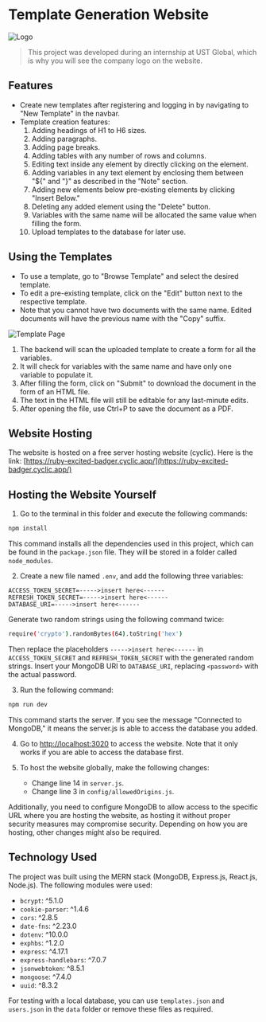 # Template Generation Website

![Logo](https://github.com/valdidar/template_generation_website/assets/95515558/78f12700-2024-4820-a51e-221a91f18b08)

> This project was developed during an internship at UST Global, which is why you will see the company logo on the website.

## Features

- Create new templates after registering and logging in by navigating to "New Template" in the navbar.
- Template creation features:
  1. Adding headings of H1 to H6 sizes.
  2. Adding paragraphs.
  3. Adding page breaks.
  4. Adding tables with any number of rows and columns.
  5. Editing text inside any element by directly clicking on the element.
  6. Adding variables in any text element by enclosing them between "${" and "}" as described in the "Note" section.
  7. Adding new elements below pre-existing elements by clicking "Insert Below."
  8. Deleting any added element using the "Delete" button.
  9. Variables with the same name will be allocated the same value when filling the form.
  10. Upload templates to the database for later use.

## Using the Templates

- To use a template, go to "Browse Template" and select the desired template.
- To edit a pre-existing template, click on the "Edit" button next to the respective template.
- Note that you cannot have two documents with the same name. Edited documents will have the previous name with the "Copy" suffix.

![Template Page](https://github.com/valdidar/template_generation_website/assets/95515558/d404d845-4988-4401-8da9-e630672f3996)

1. The backend will scan the uploaded template to create a form for all the variables.
2. It will check for variables with the same name and have only one variable to populate it.
3. After filling the form, click on "Submit" to download the document in the form of an HTML file.
4. The text in the HTML file will still be editable for any last-minute edits.
5. After opening the file, use Ctrl+P to save the document as a PDF.

## Website Hosting

The website is hosted on a free server hosting website (cyclic). Here is the link: [https://ruby-excited-badger.cyclic.app/](https://ruby-excited-badger.cyclic.app/)

## Hosting the Website Yourself

1. Go to the terminal in this folder and execute the following commands:

```bash
npm install
```

This command installs all the dependencies used in this project, which can be found in the `package.json` file. They will be stored in a folder called `node_modules`.

2. Create a new file named `.env`, and add the following three variables:

```plaintext
ACCESS_TOKEN_SECRET=----->insert here<------
REFRESH_TOKEN_SECRET=----->insert here<------
DATABASE_URI=----->insert here<------
```

Generate two random strings using the following command twice:

```bash
require('crypto').randomBytes(64).toString('hex')
```

Then replace the placeholders `----->insert here<------` in `ACCESS_TOKEN_SECRET` and `REFRESH_TOKEN_SECRET` with the generated random strings. Insert your MongoDB URI to `DATABASE_URI`, replacing `<password>` with the actual password.

3. Run the following command:

```bash
npm run dev
```

This command starts the server. If you see the message "Connected to MongoDB," it means the server.js is able to access the database you added.

4. Go to [http://localhost:3020](http://localhost:3020) to access the website. Note that it only works if you are able to access the database first.

5. To host the website globally, make the following changes:

   - Change line 14 in `server.js`.
   - Change line 3 in `config/allowedOrigins.js`.

Additionally, you need to configure MongoDB to allow access to the specific URL where you are hosting the website, as hosting it without proper security measures may compromise security. Depending on how you are hosting, other changes might also be required.

## Technology Used

The project was built using the MERN stack (MongoDB, Express.js, React.js, Node.js). The following modules were used:

- `bcrypt`: ^5.1.0
- `cookie-parser`: ^1.4.6
- `cors`: ^2.8.5
- `date-fns`: ^2.23.0
- `dotenv`: ^10.0.0
- `exphbs`: ^1.2.0
- `express`: ^4.17.1
- `express-handlebars`: ^7.0.7
- `jsonwebtoken`: ^8.5.1
- `mongoose`: ^7.4.0
- `uuid`: ^8.3.2

For testing with a local database, you can use `templates.json` and `users.json` in the `data` folder or remove these files as required.

